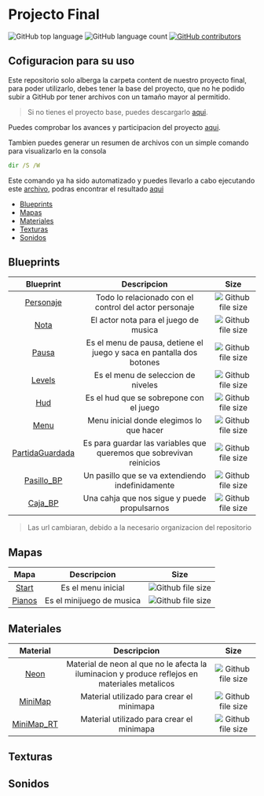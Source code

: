 # Projecto Final

![GitHub top language](https://img.shields.io/github/languages/top/RGVylar/Content.svg)
![GitHub language count](https://img.shields.io/github/languages/count/RGVylar/Content.svg)
[![GitHub contributors](https://img.shields.io/github/contributors/RGVylar/Content.svg)](https://github.com/RGVylar/Content/graphs/contributors)

## Cofiguracion para su uso

Este repositorio solo alberga la carpeta content de nuestro proyecto final, para poder utilizarlo, debes tener la base del proyecto, que no he podido subir a GitHub por tener archivos con un tamaño mayor al permitido.
>Si no tienes el proyecto base, puedes descargarlo [aqui][mega].

Puedes comprobar los avances y participacion del proyecto [aqui][here].

Tambien puedes generar un resumen de archivos con un simple comando para visualizarlo en la consola
```cmd
dir /S /W
```
Este comando ya ha sido automatizado y puedes llevarlo a cabo ejecutando este [archivo][archivos], podras encontrar el resultado [aqui][dir]


* [Blueprints](#blueprints)
* [Mapas](#mapas)
* [Materiales](#materiales)
* [Texturas](#texturas)
* [Sonidos](#sonidos)

<a name="blueprints"></a>
## Blueprints
| Blueprint              |     Descripcion   |     Size       |
|   :---:                |     :---:         |     :---:      |
| [Personaje][personaje] | Todo lo relacionado con el control del actor personaje | ![Github file size](https://img.shields.io/github/size/RGVylar/Content/2DSideScrollerBP/Blueprints/2DSideScrollerCharacter.uasset.svg) |
| [Nota][nota] | El actor nota para el juego de musica | ![Github file size](https://img.shields.io/github/size/RGVylar/Content/2DSideScrollerBP/Blueprints/Tile.uasset.svg) |
| [Pausa][pausa] | Es el menu de pausa, detiene el juego y saca en pantalla dos botones | ![Github file size](https://img.shields.io/github/size/RGVylar/Content/2DSideScrollerBP/Blueprints/Pausa.uasset.svg) |
| [Levels][levels] | Es el menu de seleccion de niveles | ![Github file size](https://img.shields.io/github/size/RGVylar/Content/2DSideScrollerBP/Blueprints/Levels.uasset.svg) |
| [Hud][hud] | Es el hud que se sobrepone con el juego | ![Github file size](https://img.shields.io/github/size/RGVylar/Content/2DSideScrollerBP/Blueprints/Hud.uasset.svg) |
| [Menu][menu] | Menu inicial donde elegimos lo que hacer | ![Github file size](https://img.shields.io/github/size/RGVylar/Content/2DSideScrollerBP/Blueprints/Menu.uasset.svg) |
| [PartidaGuardada][partidaguardada] | Es para guardar las variables que queremos que sobrevivan reinicios | ![Github file size](https://img.shields.io/github/size/RGVylar/Content/2DSideScrollerBP/Blueprints/PartidaGuardada.uasset.svg) |
| [Pasillo_BP][pasillo] | Un pasillo que se va extendiendo indefinidamente | ![Github file size](https://img.shields.io/github/size/RGVylar/Content/2DSideScrollerBP/Blueprints/Pasillo_BP.uasset.svg) |
| [Caja_BP][caja] | Una cahja que nos sigue y puede propulsarnos | ![Github file size](https://img.shields.io/github/size/RGVylar/Content/2DSideScrollerBP/Blueprints/Caja_BP.uasset.svg) |

>Las url cambiaran, debido a la necesario organizacion del repositorio

<a name="mapas"></a>
## Mapas
| Mapa              |     Descripcion   |     Size       |
|   :---:                |     :---:         |     :---:      |
| [Start][start] | Es el menu inicial | ![Github file size](https://img.shields.io/github/size/RGVylar/Content/2DSideScrollerBP/Maps/Start.umap.svg) |
| [Pianos][piano] | Es el minijuego de musica | ![Github file size](https://img.shields.io/github/size/RGVylar/Content/2DSideScrollerBP/Maps/Pianos.umap.svg) |

<a name="materiales"></a>
## Materiales
| Material     |     Descripcion   |     Size        |
|   :---:      |     :---:         |     :---:       |  
| [Neon][neon] | Material de neon al que no le afecta la iluminacion y produce reflejos en materiales metalicos | ![Github file size](https://img.shields.io/github/size/RGVylar/Content/2DSideScrollerBP/Neon.uasset.svg) |
| [MiniMap][minimapa]    | Material utilizado para crear el minimapa  | ![Github file size](https://img.shields.io/github/size/RGVylar/Content/2DSideScroller/Materials/MiniMap.uasset.svg) |
| [MiniMap_RT][minimapart] | Material utilizado para crear el minimapa | ![Github file size](https://img.shields.io/github/size/RGVylar/Content/2DSideScroller/Materials/MiniMap_RT.uasset.svg)|

<a name="texturas"></a>
## Texturas

<a name="sonidos"></a>
## Sonidos

[mega]:index.html
[here]:https://github.com/RGVylar/Content/graphs/contributors

[archivos]:https://github.com/RGVylar/Content/blob/Pre/archivos.bat
[dir]:https://github.com/RGVylar/Content/blob/Pre/dir.txt

[personaje]:https://github.com/RGVylar/Content/blob/Pre/Personaje/Blueprints/2DSideScrollerCharacter.uasset
[nota]:https://github.com/RGVylar/Content/blob/Pre/Nota/Blueprints/Tile.uasset
[pausa]:https://github.com/RGVylar/Content/blob/Pre/2DSideScrollerBP/Blueprints/Pausa.uasset
[levels]:https://github.com/RGVylar/Content/blob/Pre/2DSideScrollerBP/Blueprints/Levels.uasset
[hud]:https://github.com/RGVylar/Content/blob/Pre/2DSideScrollerBP/Blueprints/Hud.uasset
[menu]:https://github.com/RGVylar/Content/blob/Pre/2DSideScrollerBP/Blueprints/Menu.uasset
[partidaguardada]:https://github.com/RGVylar/Content/blob/Pre/2DSideScrollerBP/Blueprints/PartidaGuardada.uasset
[pasillo]:https://github.com/RGVylar/Content/blob/Pre/Pasillo/Blueprints/Pasillo_BP.uasset
[caja]:https://github.com/RGVylar/Content/blob/Pre/Caja/Blueprints/Caja_BP.uasset

[start]:https://github.com/RGVylar/Content/blob/Pre/2DSideScrollerBP/Maps/Start.umap
[piano]:https://github.com/RGVylar/Content/blob/Pre/2DSideScrollerBP/Maps/Pianos.umap

[neon]:https://github.com/RGVylar/Content/blob/Pre/2DSideScrollerBP/Neon.uasset
[minimapa]:https://github.com/RGVylar/Content/blob/Pre/2DSideScroller/Materials/MiniMap.uasset
[minimapart]:https://github.com/RGVylar/Content/blob/Pre/2DSideScroller/Materials/MiniMap_RT.uasset
